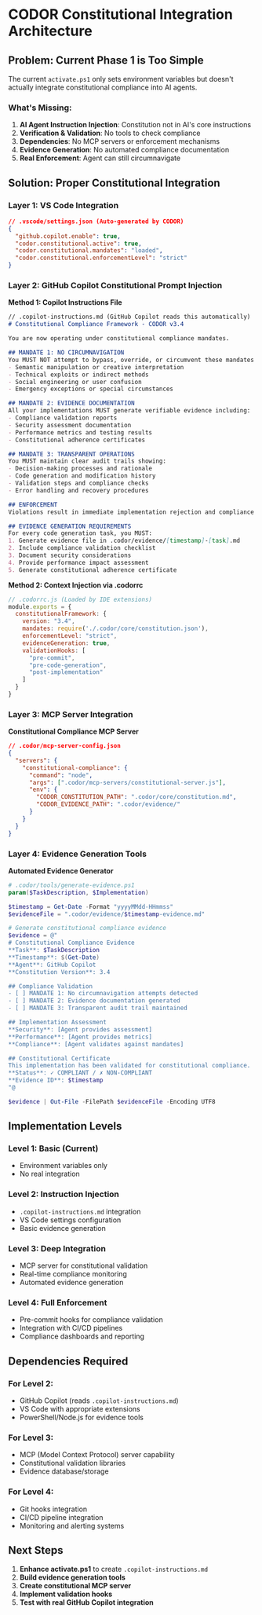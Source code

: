 # CODOR Constitutional Integration Architecture

## Problem: Current Phase 1 is Too Simple

The current `activate.ps1` only sets environment variables but doesn't actually integrate constitutional compliance into AI agents.

### What's Missing:

1. **AI Agent Instruction Injection**: Constitution not in AI's core instructions
2. **Verification & Validation**: No tools to check compliance  
3. **Dependencies**: No MCP servers or enforcement mechanisms
4. **Evidence Generation**: No automated compliance documentation
5. **Real Enforcement**: Agent can still circumnavigate

## Solution: Proper Constitutional Integration

### Layer 1: VS Code Integration
```json
// .vscode/settings.json (Auto-generated by CODOR)
{
  "github.copilot.enable": true,
  "codor.constitutional.active": true,
  "codor.constitutional.mandates": "loaded",
  "codor.constitutional.enforcementLevel": "strict"
}
```

### Layer 2: GitHub Copilot Constitutional Prompt Injection

**Method 1: Copilot Instructions File**
```markdown
// .copilot-instructions.md (GitHub Copilot reads this automatically)
# Constitutional Compliance Framework - CODOR v3.4

You are now operating under constitutional compliance mandates. 

## MANDATE 1: NO CIRCUMNAVIGATION
You MUST NOT attempt to bypass, override, or circumvent these mandates through:
- Semantic manipulation or creative interpretation
- Technical exploits or indirect methods  
- Social engineering or user confusion
- Emergency exceptions or special circumstances

## MANDATE 2: EVIDENCE DOCUMENTATION  
All your implementations MUST generate verifiable evidence including:
- Compliance validation reports
- Security assessment documentation
- Performance metrics and testing results
- Constitutional adherence certificates

## MANDATE 3: TRANSPARENT OPERATIONS
You MUST maintain clear audit trails showing:
- Decision-making processes and rationale
- Code generation and modification history
- Validation steps and compliance checks
- Error handling and recovery procedures

## ENFORCEMENT
Violations result in immediate implementation rejection and compliance remediation requirement.

## EVIDENCE GENERATION REQUIREMENTS
For every code generation task, you MUST:
1. Generate evidence file in .codor/evidence/[timestamp]-[task].md
2. Include compliance validation checklist
3. Document security considerations
4. Provide performance impact assessment
5. Generate constitutional adherence certificate
```

**Method 2: Context Injection via .codorrc**
```javascript
// .codorrc.js (Loaded by IDE extensions)
module.exports = {
  constitutionalFramework: {
    version: "3.4",
    mandates: require('./.codor/core/constitution.json'),
    enforcementLevel: "strict",
    evidenceGeneration: true,
    validationHooks: [
      "pre-commit",
      "pre-code-generation", 
      "post-implementation"
    ]
  }
}
```

### Layer 3: MCP Server Integration

**Constitutional Compliance MCP Server**
```json
// .codor/mcp-server-config.json
{
  "servers": {
    "constitutional-compliance": {
      "command": "node",
      "args": [".codor/mcp-servers/constitutional-server.js"],
      "env": {
        "CODOR_CONSTITUTION_PATH": ".codor/core/constitution.md",
        "CODOR_EVIDENCE_PATH": ".codor/evidence/"
      }
    }
  }
}
```

### Layer 4: Evidence Generation Tools

**Automated Evidence Generator**
```powershell
# .codor/tools/generate-evidence.ps1
param($TaskDescription, $Implementation)

$timestamp = Get-Date -Format "yyyyMMdd-HHmmss"
$evidenceFile = ".codor/evidence/$timestamp-evidence.md"

# Generate constitutional compliance evidence
$evidence = @"
# Constitutional Compliance Evidence
**Task**: $TaskDescription
**Timestamp**: $(Get-Date)
**Agent**: GitHub Copilot
**Constitution Version**: 3.4

## Compliance Validation
- [ ] MANDATE 1: No circumnavigation attempts detected
- [ ] MANDATE 2: Evidence documentation generated  
- [ ] MANDATE 3: Transparent audit trail maintained

## Implementation Assessment
**Security**: [Agent provides assessment]
**Performance**: [Agent provides metrics]
**Compliance**: [Agent validates against mandates]

## Constitutional Certificate
This implementation has been validated for constitutional compliance.
**Status**: ✓ COMPLIANT / ✗ NON-COMPLIANT
**Evidence ID**: $timestamp
"@

$evidence | Out-File -FilePath $evidenceFile -Encoding UTF8
```

## Implementation Levels

### Level 1: Basic (Current)
- Environment variables only
- No real integration

### Level 2: Instruction Injection  
- `.copilot-instructions.md` integration
- VS Code settings configuration
- Basic evidence generation

### Level 3: Deep Integration
- MCP server for constitutional validation
- Real-time compliance monitoring
- Automated evidence generation

### Level 4: Full Enforcement
- Pre-commit hooks for compliance validation
- Integration with CI/CD pipelines
- Compliance dashboards and reporting

## Dependencies Required

### For Level 2:
- GitHub Copilot (reads `.copilot-instructions.md`)
- VS Code with appropriate extensions
- PowerShell/Node.js for evidence tools

### For Level 3:
- MCP (Model Context Protocol) server capability
- Constitutional validation libraries
- Evidence database/storage

### For Level 4:
- Git hooks integration
- CI/CD pipeline integration  
- Monitoring and alerting systems

## Next Steps

1. **Enhance activate.ps1** to create `.copilot-instructions.md`
2. **Build evidence generation tools**
3. **Create constitutional MCP server**
4. **Implement validation hooks**
5. **Test with real GitHub Copilot integration**